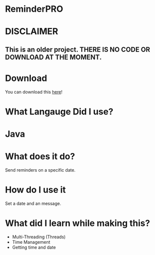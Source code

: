 # ReminderPRO

<h1>DISCLAIMER</h1>
<h2>This is an older project. THERE IS NO CODE OR DOWNLOAD AT THE MOMENT.</h2>
<h1>Download</h1>
You can download this <a href="https://github.com/JusticePro/ReminderPRO/releases">here</a>!<br>
<h1>What Langauge Did I use?</h1>
<h1>Java</h1>
<h1>What does it do?</h1>
Send reminders on a specific date.<br>
<h1>How do I use it</h1>
Set a date and an message.<br>
<h1>What did I learn while making this?</h1>
<ul>
<li>Multi-Threading (Threads)</li>
<li>Time Management</li>
<li>Getting time and date</li>
</ul>
